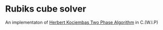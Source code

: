 # Rubiks cube solver
An implementaton of [Herbert Kociembas Two Phase Algorithm](http://kociemba.org/cube.htm) in C.(W.I.P)
